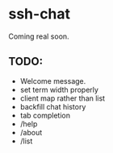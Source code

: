 # ssh-chat

Coming real soon.


## TODO:

* Welcome message.
* set term width properly
* client map rather than list
* backfill chat history
* tab completion
* /help
* /about
* /list
